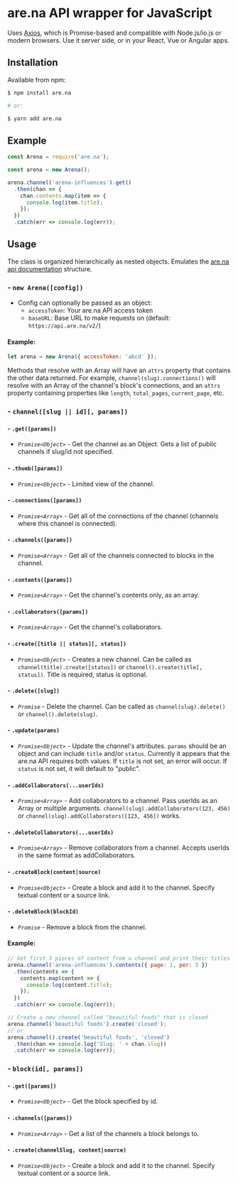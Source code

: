 # are.na API wrapper for JavaScript

Uses [Axios](https://github.com/axios/axios), which is Promise-based and compatible with Node.js/io.js or modern browsers. Use it server side, or in your React, Vue or Angular apps.

## Installation

Available from npm:
```bash
$ npm install are.na

# or:

$ yarn add are.na
```

## Example

```js
const Arena = require('are.na');

const arena = new Arena();

arena.channel('arena-influences').get()
  .then(chan => {
    chan.contents.map(item => {
      console.log(item.title);
    });
  })
  .catch(err => console.log(err));
```

## Usage

The class is organized hierarchically as nested objects. Emulates the [are.na api documentation](https://dev.are.na/documentation/) structure.

### - `new Arena([config])`
  - Config can optionally be passed as an object:
    - `accessToken`: Your are.na API access token
    - `baseURL`: Base URL to make requests on (default: `https://api.are.na/v2/`)
#### Example:
```js
let arena = new Arena({ accessToken: 'abcd' });
```

Methods that resolve with an Array will have an `attrs` property that contains the other data returned. For example, `channel(slug).connections()` will resolve with an Array of the channel's block's connections, and an `attrs` property containing properties like `length`, `total_pages`, `current_page`, etc.

### - `channel([slug || id][, params])`
####  - `.get([params])`
  - *`Promise<Object>`* - Get the channel as an Object. Gets a list of public channels if slug/id not specified.
####  - `.thumb([params])`
  - *`Promise<Object>`* - Limited view of the channel.
####  - `.connections([params])`
  - *`Promise<Array>`* - Get all of the connections of the channel (channels where this channel is connected).
####  - `.channels([params])`
  - *`Promise<Array>`* - Get all of the channels connected to blocks in the channel.
####  - `.contents([params])`
  - *`Promise<Array>`* - Get the channel's contents only, as an array.
####  - `.collaborators([params])`
  - *`Promise<Array>`* - Get the channel's collaborators.
####  - `.create([title || status][, status])`
  - *`Promise<Object>`* - Creates a new channel. Can be called as `channel(title).create([status])` or `channel().create(title[, status])`. Title is required, status is optional.
####  - `.delete([slug])`
  - *`Promise`* - Delete the channel. Can be called as `channel(slug).delete()` or `channel().delete(slug)`.
####  - `.update(params)`
  - *`Promise<Object>`* - Update the channel's attributes. `params` should be an object and can include `title` and/or `status`. Currently it appears that the are.na API requires both values. If `title` is not set, an error will occur. If `status` is not set, it will default to "public".
#### - `.addCollaborators(...userIds)`
  - *`Promise<Array>`* - Add collaborators to a channel. Pass userIds as an Array or multiple arguments. `channel(slug).addCollaborators(123, 456)` or `channel(slug).addCollaborators([123, 456])` works.
#### - `.deleteCollaborators(...userIds)`
  - *`Promise<Array>`* - Remove collaborators from a channel. Accepts userIds in the same format as addCollaborators.
#### - `.createBlock(content|source)`
  - *`Promise<Object>`* - Create a block and add it to the channel. Specify textual content or a source link.
#### - `.deleteBlock(blockId)`
  - *`Promise`* - Remove a block from the channel.
#### Example:
```js
// Get first 3 pieces of content from a channel and print their titles
arena.channel('arena-influences').contents({ page: 1, per: 3 })
  .then(contents => {
    contents.map(content => {
      console.log(content.title);
    });
  })
  .catch(err => console.log(err));

// Create a new channel called "beautiful foods" that is closed
arena.channel('beautiful foods').create('closed');
// or
arena.channel().create('beautiful foods', 'closed')
  .then(chan => console.log('Slug: ' + chan.slug))
  .catch(err => console.log(err));
```

### - `block(id[, params])`
####  - `.get([params])`
  - *`Promise<Object>`* - Get the block specified by id.
####  - `.channels([params])`
  - *`Promise<Array>`* - Get a list of the channels a block belongs to.
#### - `.create(channelSlug, content|source)`
  - *`Promise<Object>`* - Create a block and add it to the channel. Specify textual content or a source link.
